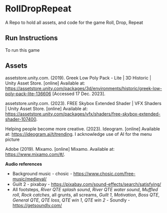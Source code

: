 # RollDropRepeat
A Repo to hold all assets, and code for the game Roll, Drop, Repeat
## Run Instructions
To run this game 


## Assets
assetstore.unity.com. (2019). Greek Low Poly Pack - Lite | 3D Historic | Unity Asset Store. [online] Available at: https://assetstore.unity.com/packages/3d/environments/historic/greek-low-poly-pack-lite-136606 [Accessed 17 Dec. 2023].

assetstore.unity.com. (2023). FREE Skybox Extended Shader | VFX Shaders | Unity Asset Store. [online] Available at: https://assetstore.unity.com/packages/vfx/shaders/free-skybox-extended-shader-107400.

‌Helping people become more creative. (2023). Ideogram. [online] Available at: https://ideogram.ai/t/trending.	I acknowledge use of AI for the menu picture

Adobe (2019). Mixamo. [online] Mixamo. Available at: https://www.mixamo.com/#/.

**Audio references**
* Background music - chosic - https://www.chosic.com/free-music/medieval/
* Guilt 2 - pixabay - https://pixabay.com/sound-effects/search/satisfying/
* All footsteps, _River QTE splash sound_, _River QTE water sound_, _Muffled roll_, _Rock catches_, all grunts, all screams, _Guilt 1_, _Motivation_, _Boss QTE_, _General QTE_, _QTE loss_, _QTE win 1_, _QTE win 2_ - Soundly - https://getsoundly.com/
